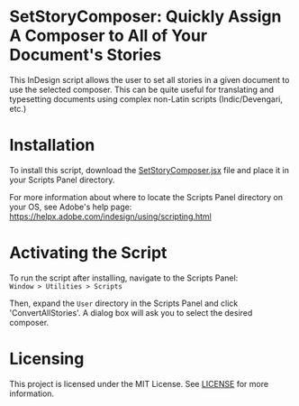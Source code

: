 # SetStoryComposer: Quickly Assign A Composer to All of Your Document's Stories

This InDesign script allows the user to set all stories in a given document to use the selected composer. This can be quite useful for translating and typesetting documents using complex non-Latin scripts (Indic/Devengari, etc.)

# Installation
To install this script, download the [SetStoryComposer.jsx](/SetStoryComposer.jsx) file and place it in your Scripts Panel directory. 

For more information about where to locate the Scripts Panel directory on your OS, see Adobe's help page: https://helpx.adobe.com/indesign/using/scripting.html

# Activating the Script
To run the script after installing, navigate to the Scripts Panel:  
`Window > Utilities > Scripts`

Then, expand the `User` directory in the Scripts Panel and click 'ConvertAllStories'. A dialog box will ask you to select the desired composer.

# Licensing
This project is licensed under the MIT License. See [LICENSE](/LICENSE) for more information. 